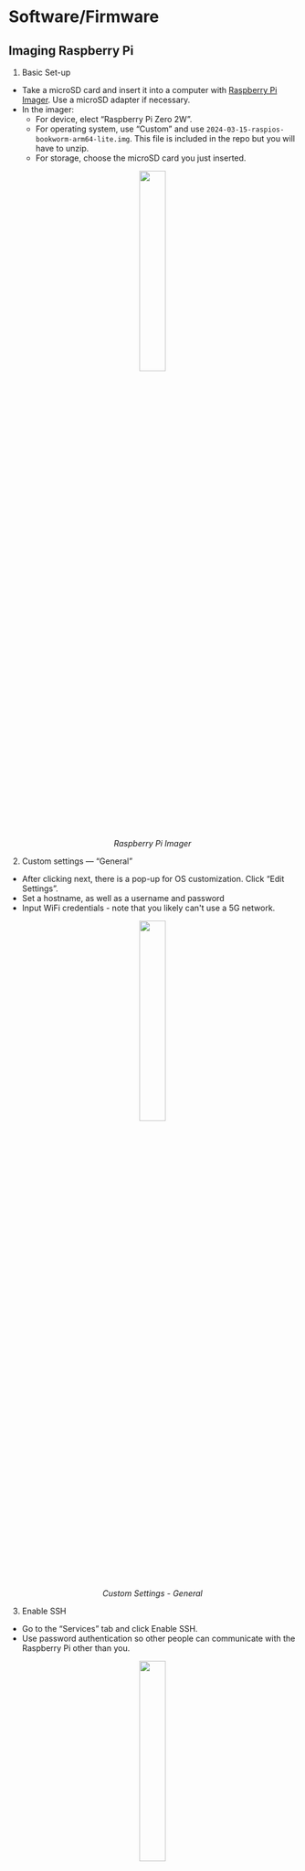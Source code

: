 # Software/Firmware

## Imaging Raspberry Pi
1. Basic Set-up
- Take a microSD card and insert it into a computer with [Raspberry Pi Imager](https://www.raspberrypi.com/software/). Use a microSD adapter if necessary.
- In the imager:
    - For device, elect “Raspberry Pi Zero 2W”.
    - For operating system, use “Custom” and use `2024-03-15-raspios-bookworm-arm64-lite.img`. This file is included in the repo but you will have to unzip.
    - For storage, choose the microSD card you just inserted.
<p align="center">
  <img width="30%" src="/docs/img/rpi-imager.png"> <br><i> Raspberry Pi Imager </i>
</p>

2. Custom settings — “General”
- After clicking next, there is a pop-up for OS customization. Click “Edit Settings”.
- Set a hostname, as well as a username and password
- Input WiFi credentials - note that you likely can't use a 5G network.
<p align="center">
  <img width="30%" src="/docs/img/rpi-custom-1.png"> <br><i> Custom Settings - General </i>
</p>

3. Enable SSH
- Go to the “Services” tab and click Enable SSH.
- Use password authentication so other people can communicate with the Raspberry Pi other than you.
<p align="center">
  <img width="30%" src="/docs/img/rpi-custom-ssh.png"> <br><i> Custom Settings - General </i>
</p>

4. Proceed with flashing the Pi — there will be a “write” and “verify” step.

5. Remove microSD from your computer and insert it in the Raspberry Pi. Turn on power and wait a couple minutes for the Raspberry Pi to boot.  

6. You can use find the IP address of the Raspberry Pi by going on your computer and running `nmap -p 22 --open [your network range]`.
- Your network range will be something like `192.168.93.0/24`, and can be found by running `ifconfig` or `ip addr`.
- Alternatively, you can use the more aggressive `nmap -sV -p 22 192.168.93.0/24`, and identify the Raspberry Pi from its operating system.

7. Once you’ve found the IP address of the Raspberry Pi, connect to it over SSH by using: `ssh [username]@[ip address]`
- Here `[username]` is the username you set during the configuration step before, and the `[ip address]` is the IP address of the Raspberry Pi you just found.
- You will be prompted for the password — this is the password set earlier during the OS customization step.

## Raspberry Pi Software Installation
1. After connecting to the Raspberry Pi through SSH, install Tailscale on it with the following commands. You will be provided a link to log in to your Tailscale account after the last step.
```bash
curl -fsSL https://pkgs.tailscale.com/stable/ubuntu/focal.noarmor.gpg | sudo tee /usr/share/keyrings/tailscale-archive-keyring.gpg >/dev/null
curl -fsSL https://pkgs.tailscale.com/stable/ubuntu/focal.tailscale-keyring.list | sudo tee /etc/apt/sources.list.d/tailscale.list
sudo apt-get update
sudo apt-get install tailscale
sudo tailscale up
```
2. We can then check the Tailscale address of the Rasperry Pi with `tailscale ip -4`. Now, we can access the Raspberry Pi over VPN anywhere through Tailscale by using `ssh [username]@[tailscale ip]`

3. Install the following packages on the Raspberry Pi:
- Install chrony with `sudo apt install chrony`
- Install pip with `sudo apt install python3-pip -y` 
- Install PySerial with `sudo pip install pyserial --break-system-packages`
- Install the roslibpy with: 
```
sudo apt install git-all
git clone https://github.com/gramaziokohler/roslibpy.git
cd roslibpy
sudo pip install -r requirements-dev.txt --break-system-packages
```

## ESP32 Set-up
On the Raspberry Pi (over SSH):
1. Install esptool with `pip install esptool --break-system-packages`
2. Make sure these four files on Raspberry Pi:
- `boot_app0.bin`
- `estop_MCU.ino.bin`
- `estop_MCU.ino.bootloader.bin`
- `estop_MCU.ino.partitions.bin`
- If you are moving these files from your local computer, this can be done by going into the directory with these files and doing:
```
scp esp32_new.ino.bin esp32_new.ino.bootloader.bin esp32_new.ino.partitions.bin [username]@[tailscale ip]:/path/to/home/dir
```
3. Now, run the bash script for flashing the ESP32 with `bash esp32_flash.sh`. This should output something like this:
```
polymath@polymath-estop-001:~ $ bash esp32_flash.sh
esptool.py v4.7.0
Serial port /dev/serial/by-id/usb-Silicon_Labs_CP2102_USB_to_UART_Bridge_Controller_0001-if00-port0
Connecting.....
Chip is ESP32-D0WD-V3 (revision v3.1)
Features: WiFi, BT, Dual Core, 240MHz, VRef calibration in efuse, Coding Scheme None
Crystal is 40MHz
MAC: e4:65:b8:0f:49:f4
Uploading stub...
Running stub...
Stub running...
Changing baud rate to 921600
Changed.
Configuring flash size...
Flash will be erased from 0x00001000 to 0x00005fff...
Flash will be erased from 0x00008000 to 0x00008fff...
Flash will be erased from 0x0000e000 to 0x0000ffff...
Flash will be erased from 0x00010000 to 0x000e4fff...
Compressed 18992 bytes to 13112...
Wrote 18992 bytes (13112 compressed) at 0x00001000 in 0.3 seconds (effective 583.1 kbit/s)...
Hash of data verified.
Compressed 3072 bytes to 146...
Wrote 3072 bytes (146 compressed) at 0x00008000 in 0.0 seconds (effective 1368.9 kbit/s)...
Hash of data verified.
Compressed 8192 bytes to 47...
Wrote 8192 bytes (47 compressed) at 0x0000e000 in 0.0 seconds (effective 2240.4 kbit/s)...
Hash of data verified.
Compressed 870384 bytes to 563721...
Wrote 870384 bytes (563721 compressed) at 0x00010000 in 7.2 seconds (effective 968.5 kbit/s)...
Hash of data verified.

Leaving...
Hard resetting via RTS pin...
Flashing complete.
Resetting USB-to-UART bridge...
Bridge reset complete.
Configuring serial port settings...
Reading from serial port...
```
4. After seeing "Reading from serial port", you can stop the script with Ctrl + C.
5. At this point, the LED ring should be lighting up and be responsive to the red stop button.

## SIM Module Set-up
On the Raspberry Pi:
1. Install minicom with `sudo apt install minicom`
2. Start minimcom with `sudo systemctl stop ModemManager.service && minicom -D /dev/ttyUSB2`
- This may not work properly if `/dev/ttyUSB2` is not the right address.
- You can tell whether it's working properly by typing `ATE` and then Enter in the minicom terminal and seeing if there is an `OK` response.
- You may have to try some different addresses, which can be found with:
```
cd /dev/serial/by-id
ls
```
3. In the minicom terminal, issue the following commands:
```
ATE
AT&F
ATI
AT&V
AT+CGDCONT?
AT+CUSBPIDSWITCH?
AT+CGPSAUTO?
AT+CUSBPIDSWITCH=9001,1,1
AT+CGDCONT=1,"IPV4V6","h2g2"
AT+CGDCONT=6,"IPV4V6","h2g2"
AT+CGPSAUTO=1
```
4. Exit minicom (`Ctrl+A, Z, X`), and then power cycle the system.
5. Now, configure the Raspian Bookworm Network Manager with: `sudo nmcli connection add type gsm ifname '*' con-name '1-gsm' apn 'h2g2' connection.autoconnect yes`
6. If you need more detailed instructions, refer to https://wimsworld.wordpress.com/2023/12/

## E-ink Paper Display
On the Raspberry Pi terminal:
1. Install the following:
```
sudo pip3 install RPi.GPIO
sudo pip3 install spidev
```
2. Git clone the e-Paper repo with `git clone https://github.com/waveshare/e-Paper.git`
3. Go in the Raspberry Pi directory with: `cd e-Paper/RaspberryPi_JetsonNano/`
4. Set up the libraries with `sudo python3 [setup.py](http://setup.py/) install`
5. Install flask with `pip install flask --break-system-packages`
6. Configure the Raspberry Pi by typing `sudo raspi-config`. 
- Go to `Choose Interfacing Options -> SPI -> Yes Enable SPI interface`
<p align="center">
  <img width="30%" src="/docs/img/rpi-config.png"> <br><i> Raspberry Pi Config Menu </i>
</p>

7. Reboot your Raspberry Pi with either `sudo reboot` or power cycle.

## roslibpy Custom Message Set-up
On your local machine your local machine or (robot that you want the p-stop to control):
1. Install rosbridge-server with `sudo apt-get install ros-$ROS-DISTRO-rosbridge-server`.
2. Create a colcon workspace if you don't already have one:
```
mkdir -p colcon_ws/src
cd colcon_ws/src
```
3. Put the [`pstop_msg`](estop_msg) folder in this repo inside the `src` directory. It contains a custom message definition for our protective stop.
4. Go back to the `colcon_ws` directory and run:
```
colcon build
source install/setup.bash
```
5. To verify that our custom message set-up was successful, you can run `ros2 interface show estop_interface/msg/EStopMsg`, which should print out the message definition.

## roslibpy Client Set-up
In a terminal on your local machine where you have built and sourced the custom message type above:
1. Launch a rosbridge_server with `ros2 launch rosbridge_server rosbridge_websocket_launch.xml`.
- If you are running this in a Docker container, make sure that port 9090 is exposed by doing `docker run -p 9090:9090 ...`
2. To run the roslibpy client, run `python roslibpy_client.py [ip address]`. 
- You can set a default ip address by altering line 12 of [`roslibpy_client.py`](roslibpy_client.py):
```
parser.add_argument('target', type=str, help='Target IP address', default='')
```
3. To use the flask interface, connect to the Raspberry Pi through SSH with portforwarding:
```
ssh -L 8000:localhost:5000 [username]@[tailscale ip]
```
- Now, you should be able to see the flask interface by going to `http://localhost:8000/config`.